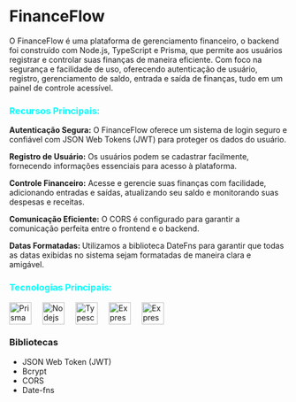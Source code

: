 <h1>FinanceFlow</h1>

O FinanceFlow é uma plataforma de gerenciamento financeiro, o backend foi construído com Node.js, TypeScript e Prisma, que permite aos usuários registrar e controlar suas finanças de maneira eficiente. Com foco na segurança e facilidade de uso, oferecendo autenticação de usuário, registro, gerenciamento de saldo, entrada e saída de finanças, tudo em um painel de controle acessível.

<h3 style="color:cyan">Recursos Principais:</h3>

<strong>Autenticação Segura:</strong> O FinanceFlow oferece um sistema de login seguro e confiável com JSON Web Tokens (JWT) para proteger os dados do usuário.

<strong>Registro de Usuário:</strong> Os usuários podem se cadastrar facilmente, fornecendo informações essenciais para acesso à plataforma.

<strong>Controle Financeiro:</strong> Acesse e gerencie suas finanças com facilidade, adicionando entradas e saídas, atualizando seu saldo e monitorando suas despesas e receitas.

<strong>Comunicação Eficiente:</strong> O CORS é configurado para garantir a comunicação perfeita entre o frontend e o backend.

<strong>Datas Formatadas: </strong>Utilizamos a biblioteca DateFns para garantir que todas as datas exibidas no sistema sejam formatadas de maneira clara e amigável.

<h3 style="color:cyan">Tecnologias Principais:</h3>

<div style="display:flex;gap:20px">
  <img width=40 src="https://d2eip9sf3oo6c2.cloudfront.net/tags/images/000/001/287/square_480/prismaHD.png" alt="Prisma" />
  <img width=40 src="https://walde.co/wp-content/uploads/2016/09/nodejs_logo.png" alt="Nodejs" />
  <img width=40 src="https://upload.wikimedia.org/wikipedia/commons/thumb/4/4c/Typescript_logo_2020.svg/512px-Typescript_logo_2020.svg.png" alt="Typescript" />
  <img width=40 src="https://encrypted-tbn0.gstatic.com/images?q=tbn:ANd9GcQLA972a1NXwGHTIpgjxpRdu1DD5te1evggDgjNvM_FcbtGxaPYrHbV27RNzJSA_ZhrY28&usqp=CAU" alt="Express" />
  <img width=40 src="https://w7.pngwing.com/pngs/956/695/png-transparent-mongodb-original-wordmark-logo-icon-thumbnail.png" alt="Express" />
</div>

<h3>Bibliotecas</h3>
<ul>
  <li>JSON Web Token (JWT)</li>
  <li>Bcrypt</li>
  <li>CORS</li>
  <li>Date-fns</li>
</ul>

